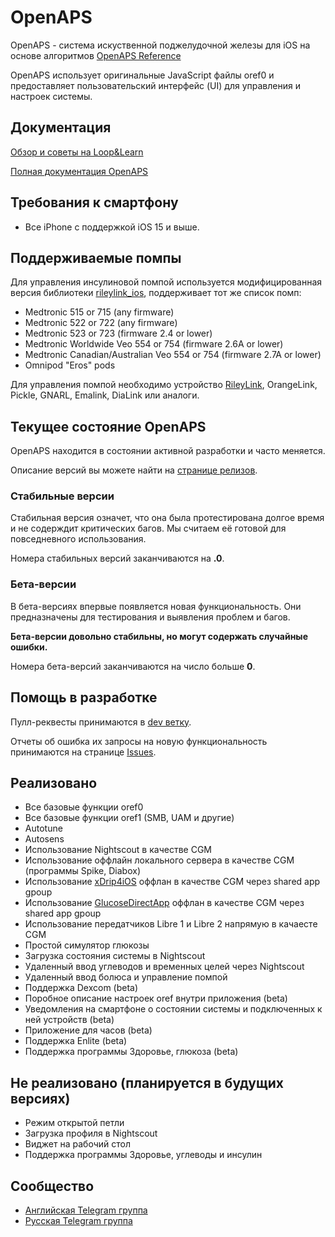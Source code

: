 # OpenAPS

OpenAPS - система искуственной поджелудочной железы для iOS на основе алгоритмов [OpenAPS Reference](https://github.com/openaps/oref0)

OpenAPS использует оригинальные JavaScript файлы oref0 и предоставляет пользовательский интерфейс (UI) для управления и настроек системы.

## Документация

[Обзор и советы на Loop&Learn](https://www.loopandlearn.org/freeaps-x/)

[Полная документация OpenAPS](https://openaps.readthedocs.io/en/latest/)

## Требования к смартфону

- Все iPhone с поддержкой iOS 15 и выше.

## Поддерживаемые помпы

Для управления инсулиновой помпой используется модифицированная версия библиотеки [rileylink_ios](https://github.com/ps2/rileylink_ios), поддерживает тот же список помп:

- Medtronic 515 or 715 (any firmware)
- Medtronic 522 or 722 (any firmware)
- Medtronic 523 or 723 (firmware 2.4 or lower)
- Medtronic Worldwide Veo 554 or 754 (firmware 2.6A or lower)
- Medtronic Canadian/Australian Veo 554 or 754 (firmware 2.7A or lower)
- Omnipod "Eros" pods

Для управления помпой необходимо устройство [RileyLink](https://getrileylink.org), OrangeLink, Pickle, GNARL, Emalink, DiaLink или аналоги.

## Текущее состояние OpenAPS

OpenAPS находится в состоянии активной разработки и часто меняется.

Описание версий вы можете найти на [странице релизов](https://github.com/ivalkou/freeaps/releases).

### Стабильные версии

Стабильная версия означет, что она была протестирована долгое время и не содерждит критических багов. Мы считаем её готовой для повседневного использования.

Номера стабильных версий заканчиваются на **.0**.

### Бета-версии

В бета-версиях впервые появляется новая функциональность. Они предназначены для тестирования и выявления проблем и багов.

**Бета-версии довольно стабильны, но могут содержать случайные ошибки.**

Номера бета-версий заканчиваются на число больше **0**.

## Помощь в разработке

Пулл-реквесты принимаются в [dev ветку](https://github.com/ivalkou/freeaps/tree/dev).

Отчеты об ошибка их запросы на новую функциональность принимаются на странице [Issues](https://github.com/ivalkou/freeaps/issues).

## Реализовано

- Все базовые функции oref0
- Все базовые функции oref1 (SMB, UAM и другие)
- Autotune
- Autosens
- Использование Nightscout в качестве CGM
- Использование оффлайн локального сервера в качестве CGM (программы Spike, Diabox)
- Использование [xDrip4iOS](https://github.com/JohanDegraeve/xdripswift) оффлан в качестве CGM через shared app gpoup
- Использование [GlucoseDirectApp](https://github.com/creepymonster/GlucoseDirectApp) оффлан в качестве CGM через shared app gpoup
- Использование передатчиков Libre 1 и Libre 2 напрямую в качаесте CGM
- Простой симулятор глюкозы
- Загрузка состояния системы в Nightscout
- Удаленный ввод углеводов и временных целей через Nightscout
- Удаленный ввод болюса и управление помпой
- Поддержка Dexcom (beta)
- Поробное описание настроек oref внутри приложения (beta)
- Уведомления на смартфоне о состоянии системы и подключенных к ней устройств (beta)
- Приложение для часов (beta)
- Поддержка Enlite (beta)
- Поддержка программы Здоровье, глюкоза (beta)

## Не реализовано (планируется в будущих версиях)

- Режим открытой петли
- Загрузка профиля в Nightscout
- Виджет на рабочий стол
- Поддержка программы Здоровье, углеводы и инсулин

## Сообщество

- [Английская Telegram группа](https://t.me/freeapsx_eng)
- [Русская Telegram группа](https://t.me/freeapsx)
